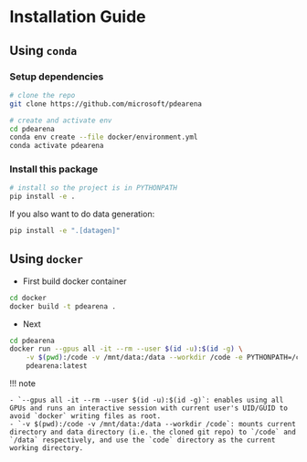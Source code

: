 # Installation Guide


## Using `conda`

### Setup dependencies

```bash
# clone the repo
git clone https://github.com/microsoft/pdearena

# create and activate env
cd pdearena
conda env create --file docker/environment.yml
conda activate pdearena
```

### Install this package

```bash
# install so the project is in PYTHONPATH
pip install -e .
```

If you also want to do data generation:

```bash
pip install -e ".[datagen]"
```

## Using `docker`

- First build docker container
```bash
cd docker
docker build -t pdearena .
```

- Next 
```bash
cd pdearena
docker run --gpus all -it --rm --user $(id -u):$(id -g) \
    -v $(pwd):/code -v /mnt/data:/data --workdir /code -e PYTHONPATH=/code \
    pdearena:latest
```
!!! note 

    - `--gpus all -it --rm --user $(id -u):$(id -g)`: enables using all GPUs and runs an interactive session with current user's UID/GUID to avoid `docker` writing files as root.
    - `-v $(pwd):/code -v /mnt/data:/data --workdir /code`: mounts current directory and data directory (i.e. the cloned git repo) to `/code` and `/data` respectively, and use the `code` directory as the current working directory.
